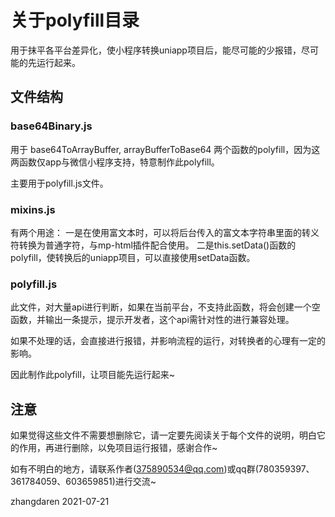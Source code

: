 # 关于polyfill目录

用于抹平各平台差异化，使小程序转换uniapp项目后，能尽可能的少报错，尽可能的先运行起来。

## 文件结构

### base64Binary.js

用于 base64ToArrayBuffer, arrayBufferToBase64 两个函数的polyfill，因为这两函数仅app与微信小程序支持，特意制作此polyfill。

主要用于polyfill.js文件。

### mixins.js

有两个用途：
一是在使用富文本时，可以将后台传入的富文本字符串里面的转义符转换为普通字符，与mp-html插件配合使用。
二是this.setData()函数的polyfill，使转换后的uniapp项目，可以直接使用setData函数。

### polyfill.js

此文件，对大量api进行判断，如果在当前平台，不支持此函数，将会创建一个空函数，并输出一条提示，提示开发者，这个api需针对性的进行兼容处理。

如果不处理的话，会直接进行报错，并影响流程的运行，对转换者的心理有一定的影响。

因此制作此polyfill，让项目能先运行起来~


## 注意

如果觉得这些文件不需要想删除它，请一定要先阅读关于每个文件的说明，明白它的作用，再进行删除，以免项目运行报错，感谢合作~

如有不明白的地方，请联系作者(375890534@qq.com)或qq群(780359397、361784059、603659851)进行交流~

zhangdaren 2021-07-21

